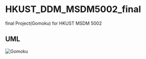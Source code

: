 # HKUST_DDM_MSDM5002_final
final Project(Gomoku) for HKUST MSDM 5002

## UML

![Gomoku](/Users/chenzifeng/Workspace/5002/final_project/HKUST_DDM_MSDM5002_final/Gomoku.png)
